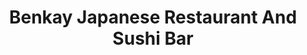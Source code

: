 ---
layout: place
title: "Benkay Japanese Restaurant And Sushi Bar"
permalink: /maine/portland/benkay-japanese-restaurant-and-sushi-bar.html
stateAbbr: ME
stateName: Maine
cityName: Portland
seo:
  name: "Benkay Japanese Restaurant And Sushi Bar"
  type: Restaurant
  links: http://sushiman.com/
description: "Long-standing local Japanese restaurant with traditional decor prepares sushi & other favorites. Benkay Japanese Restaurant And Sushi Bar serves delicious sushi in Portland, Maine. Try fresh Japanese dishes for a great dining experience. Available for takeout, delivery, lunch, and dinner."
place_id: ChIJ_6q4AkGcskwR8QV_pTDjBtg
photos:
  - name: >-
      places/ChIJ_6q4AkGcskwR8QV_pTDjBtg/photos/AeeoHcJK7JJBeVWmOCtQjhV98PFZkQU9qXVF1KdfZ8dvp0t2qKW5B_F-bQiD5zS1LMA_5byqjFJEMh3Fi9gszHzxKF89Xm14403vWSR5u-khK4J0RMlXW_eYNW1Ihmd9AkAGeuPT9Lt9HHXoSZn3uFnubAFdsBMKinWNdPmSOs4NUsrvXuc7f-jgpN6pVwA9gBnNAEw5aJF-COAw83tWxLGgOUxocOi9AyQ4aFmvQskqigLtip-LCHnWq6FMfJHjwzxbjKYHv3_BiRgt7_mkxMnxvtTyh8Cwj7gjnfAW2Hf-MmwmEVsU41GDLmbqSYEknvreJvFsNGgo46hA_bd6lGmdFs6QrY7pQmzD4M9931aobvqJR3ma5O8Y25A86kEaVi5vpND6nv-JNnTX0rQHNnhAd_rDzu093oh-pyDs8qbQDDKUxQ
    widthPx: 4032
    heightPx: 3024
    authorAttributions:
      - displayName: Dave Tran
        uri: https://maps.google.com/maps/contrib/105460835838786257682
        photoUri: >-
          https://lh3.googleusercontent.com/a-/ALV-UjU2zIzPKF-Q19tlBtfhz-XwgLG9h-_jXT60GmuBqR9aRYTqAM0iog=s100-p-k-no-mo
    flagContentUri: >-
      https://www.google.com/local/imagery/report/?cb_client=maps_api_places.places_api&image_key=!1e10!2sCIHM0ogKEICAgIDp1_3wcw&hl=en-US
    googleMapsUri: >-
      https://www.google.com/maps/place//data=!3m4!1e2!3m2!1sCIHM0ogKEICAgIDp1_3wcw!2e10!4m2!3m1!1s0x4cb29c4102b8aaff:0xd806e330a57f05f1
  - name: >-
      places/ChIJ_6q4AkGcskwR8QV_pTDjBtg/photos/AeeoHcJiO3R6QOGwhNY0RZqg1o6EEE6WGXo3KHlJ-uGDIIlfetE9bparVhsVtZ0N-Qy1fdsQ6gI2yZGdsanyb87ROSrdg-eiCvlpHH40Jh-OU4KlnvRoGh1VgFoKB45rcdYvvXcbOWb9GkMOBzw6ZomQHU4twP7echMmqRWklIV6WKbCTt1CGdhN_DU5kxrL0o5sR2B7InWZoIbnQUDO9SPnZPIwj4kBRXQ43Rc_GM8U9_YT22-1RQJduDOnk_Olz7txYG5NJ7LFWmZX7yBzC1aIVhi_Jj9tghDOOxwvWkf__2eBVh-EC5u0tjgSjEO-HI5etDMiAm4SIzlvskDJmL4g3Gtjgk496V4KsDDVzY44gbVS-Cl5eN7vz4l5IX8XMluGSPh3Z48m5VOoeFPPKwjgZITEsvUcH5_MdeWhifc3EYO1I6yB
    widthPx: 4032
    heightPx: 1816
    authorAttributions:
      - displayName: Jessica Vallette
        uri: https://maps.google.com/maps/contrib/106260802420275908272
        photoUri: >-
          https://lh3.googleusercontent.com/a-/ALV-UjWyWRduc57Pc4T1Rc7l4LGs-bo89q2bxXUw0FF7f9lYzVq6R3r1=s100-p-k-no-mo
    flagContentUri: >-
      https://www.google.com/local/imagery/report/?cb_client=maps_api_places.places_api&image_key=!1e10!2sCIHM0ogKEICAgIDWzaG05gE&hl=en-US
    googleMapsUri: >-
      https://www.google.com/maps/place//data=!3m4!1e2!3m2!1sCIHM0ogKEICAgIDWzaG05gE!2e10!4m2!3m1!1s0x4cb29c4102b8aaff:0xd806e330a57f05f1
  - name: >-
      places/ChIJ_6q4AkGcskwR8QV_pTDjBtg/photos/AeeoHcJF-SyRsWvhQQm9WZZlawESoE01w-sfAb8el0_Khabh67g7vGUjC-ThDlugxa1zCcc_FOj3EIe6O1SDkC7qMIPpBsxWZ5an6BqFpZsCLm9U2eutmLpGRQnzPppqUul5aFq8n9kVtMDYKlUgdVNxFqdcTc4acN3W7tSK4P6VRMIlbKZZC63yCQlOgybLbl3GK6qfRpdL1yfDAudwth8m75FwQm89DXmH27WodQFD5hbNIb6zvfq-gVWbsmL_9lQPJ_JNoGNZFTJ3kA74bJ1szrumFPxdOFSblCAZsBC-X54-Wo9TfUQsrs1VivFu3TG4M_pvX8ClGBus8rJ4o4LVL9rzVmOT8NMUxr47mUtnWVXUv37LfoovtLLDg21X3j_Njsu9gd_mMlaySFjI5fUyAxJB6La-JbiTOJnrmpRcqUXimg
    widthPx: 3024
    heightPx: 4032
    authorAttributions:
      - displayName: Andrea D'Arpa
        uri: https://maps.google.com/maps/contrib/104709660684903211602
        photoUri: >-
          https://lh3.googleusercontent.com/a-/ALV-UjWZJBFXSKgIEQSl72o8BiewX3VPha5Q_7g3DE0BVvAFZ_T7aa6E=s100-p-k-no-mo
    flagContentUri: >-
      https://www.google.com/local/imagery/report/?cb_client=maps_api_places.places_api&image_key=!1e10!2sCIHM0ogKEICAgIC7tN3QRg&hl=en-US
    googleMapsUri: >-
      https://www.google.com/maps/place//data=!3m4!1e2!3m2!1sCIHM0ogKEICAgIC7tN3QRg!2e10!4m2!3m1!1s0x4cb29c4102b8aaff:0xd806e330a57f05f1
  - name: >-
      places/ChIJ_6q4AkGcskwR8QV_pTDjBtg/photos/AeeoHcK-pIfy95XRF0R0_WUZpILIpyxnsEVh6dhCU4WdHjLrZXhG3Hjwc13Oje9Pbknj_5CP23CmIaTTMzU1A-8zOIeZGH3XWN5KlTxLYD2-eSsFA6143AKiUO6-CthIPy_m1b0KJSTl7gufZtoTXpoa6XMNsU_qJK2xzly-qw8aPekBoJMY2qIeHMHRR4tF1b9FEWHzDcIGMlXLXxiTujmPz1V5OeXDP3rjiwpV_-kan5cImG1Yb2lPu-5BNY6Impu-1JCWmDnECnd7iZlhINO6bDo_yBGY2psVJTNJTvoXgtocBUXICKL_TGgXyeUMXLp9IC-RjfhmP1_kgbSUMHwfTDcZC5sO9RzFvHGiwPfB-dOR9toOTTsWKkEOy1qUM0jvs_DsashNkuxvegDtIl3BlEDKK0rFKKJErgcuKgzO_vU1t4eR
    widthPx: 3024
    heightPx: 3024
    authorAttributions:
      - displayName: Stacey S
        uri: https://maps.google.com/maps/contrib/108091548667206564195
        photoUri: >-
          https://lh3.googleusercontent.com/a-/ALV-UjVfixaCHHTGFRdaQP7hRb52dEhV60LR4NwMS0WouW9Rb2T98yGT=s100-p-k-no-mo
    flagContentUri: >-
      https://www.google.com/local/imagery/report/?cb_client=maps_api_places.places_api&image_key=!1e10!2sCIHM0ogKEICAgICN27qgzwE&hl=en-US
    googleMapsUri: >-
      https://www.google.com/maps/place//data=!3m4!1e2!3m2!1sCIHM0ogKEICAgICN27qgzwE!2e10!4m2!3m1!1s0x4cb29c4102b8aaff:0xd806e330a57f05f1
  - name: >-
      places/ChIJ_6q4AkGcskwR8QV_pTDjBtg/photos/AeeoHcJBlbsOvrc173ydv2-jnt8M2FPYy1MU0eKf0GWdjk9NyKLdO4GBUw7YOTBPE7zAXjloiqD5x5MzG49-_RTSTujnQ03YnrWv52xyl5jLl0JQMLu3ie7VBg70Je5hRAAii8b7fvNDTfE_U4MTe44qXtH0d-yDrWhTpzn9q81jAgaOPCW5h3V21hxes0_cP4XkyPU4OAGlduO22qVq2uSu9alJurzh1kCglS-m8RlXIru-tfgJz3eU1zCsW9s548K6bUksGBkcNKpST8u_PVWxoNTnKDU7VdSuOOMi41kSpkKyc8FCvenYTQBDtuJeu5jkXGb0jWSHQnSd9pvgaun5QIk6JbKyYfeNLH1GGcQsdRSFoGqZVyQ5alDOF9QewQm4vEKggT95pBT81R_LjaLqOvHfikZx8EwiCTBQ5Fe5kX2PpbTL
    widthPx: 1170
    heightPx: 1208
    authorAttributions:
      - displayName: SY J
        uri: https://maps.google.com/maps/contrib/109364454504882978353
        photoUri: >-
          https://lh3.googleusercontent.com/a/ACg8ocLNz5RSJxo0nr14YTJ35lbW4bMF0mBVXv_xDh-R9luxHXAD-Q=s100-p-k-no-mo
    flagContentUri: >-
      https://www.google.com/local/imagery/report/?cb_client=maps_api_places.places_api&image_key=!1e10!2sCIHM0ogKEICAgIDdsMLI0AE&hl=en-US
    googleMapsUri: >-
      https://www.google.com/maps/place//data=!3m4!1e2!3m2!1sCIHM0ogKEICAgIDdsMLI0AE!2e10!4m2!3m1!1s0x4cb29c4102b8aaff:0xd806e330a57f05f1
  - name: >-
      places/ChIJ_6q4AkGcskwR8QV_pTDjBtg/photos/AeeoHcIx9uBvhp_7f002RxSuz83G1RqbEKPnh8cZh32LoIVRlCjTmDtPqiHGhLejtWvcWfRHbP9PPzVQu67YP20W8ydXxSr3N3C5o9V878gnbuitKN5hYE6weolKdbUSDOQagKE17_BTdyfqhZMphc450hOeC_y5X6WKcLDnryBZ9D5aqsTeM21rGHFQOeUiQrGlAF2emz2qENmf_wtKLyUEAMkeyhW3GyC8QEBNwtl9Be97HWY-G1xhXb4NIiJuovAMydOs7JV1-onCT8wOtbEDaPtBKmK97FVXRZsao29OcT5Hn5Byf1PpbIbjkNhL8Vs3-Fr5VFFIYL5zxDsgbAjvbmuUEtyVJxUUb1g8NQDdChzB0hkq_ksWjBszq4P22Z9haittT4MxVNOl6KutTkqIN1BbbfPeze8hWyK1mPgaVKy5pQ
    widthPx: 4032
    heightPx: 3024
    authorAttributions:
      - displayName: Dave Tran
        uri: https://maps.google.com/maps/contrib/105460835838786257682
        photoUri: >-
          https://lh3.googleusercontent.com/a-/ALV-UjU2zIzPKF-Q19tlBtfhz-XwgLG9h-_jXT60GmuBqR9aRYTqAM0iog=s100-p-k-no-mo
    flagContentUri: >-
      https://www.google.com/local/imagery/report/?cb_client=maps_api_places.places_api&image_key=!1e10!2sCIHM0ogKEICAgIDp1_3wCw&hl=en-US
    googleMapsUri: >-
      https://www.google.com/maps/place//data=!3m4!1e2!3m2!1sCIHM0ogKEICAgIDp1_3wCw!2e10!4m2!3m1!1s0x4cb29c4102b8aaff:0xd806e330a57f05f1
  - name: >-
      places/ChIJ_6q4AkGcskwR8QV_pTDjBtg/photos/AeeoHcLAJyhc95KYqyiWIyFURStkZrbTxqfO1UyIIVWFjIO7Tg2MufCwuxRuV82aIukLVg3J0iiIseqd353srQkC7Lg81ArYiBUYh3oPrsRRoETunxotKAgH53hrCX9xAOxuHDD1KQwRT34v7rvIqhMaDxs4G7XrdtNoESVuGTeFkUdYXqvarSfvu7jHsc9uUJA1JDkUCzXRtB9Nqy2v6BM6LrKVHN-ggEiEv8SCwPEqUEnroKa680BcGO9Ig7_hRZ_U8n3h327kDmL-0OpjMK6F1KV_3bCezByci10yJkTWTasfOz8gE6rUtgMmvseXUY8Jo_SDg7wjD993T2Hyx2gwWuOKKMXPQS67AqqLGGh87uvUNERA1qWJNtuMpmPs7dU_pG0egY5nQgfkepuJkoZNUg8geC9A8pBI7vi8UgLWKD-XQw
    widthPx: 3600
    heightPx: 4800
    authorAttributions:
      - displayName: L O
        uri: https://maps.google.com/maps/contrib/114231030999948389869
        photoUri: >-
          https://lh3.googleusercontent.com/a-/ALV-UjW-Fg4v9lHKndiQ-d0yFPasLFYw4M4hcVJdcNBQTak1LKMWAG8E=s100-p-k-no-mo
    flagContentUri: >-
      https://www.google.com/local/imagery/report/?cb_client=maps_api_places.places_api&image_key=!1e10!2sCIHM0ogKEICAgIC-1YzGTQ&hl=en-US
    googleMapsUri: >-
      https://www.google.com/maps/place//data=!3m4!1e2!3m2!1sCIHM0ogKEICAgIC-1YzGTQ!2e10!4m2!3m1!1s0x4cb29c4102b8aaff:0xd806e330a57f05f1
  - name: >-
      places/ChIJ_6q4AkGcskwR8QV_pTDjBtg/photos/AeeoHcJOb28bpOOUxDFBKXTkIcGVIu6dayZ3-7_4fGLAVP_ZnR2iVDQMD7FkJ-JzGPomvqnIQNPLylirRs60nyrn1dIQ_2dEqiuaqlviYYzWfeREHW8PGYdYpXWExyx_fpyB3BZml-6_IQCjui9aHwIAbvRPF2U9uJMWkeA8S5L0-48tmjbYrgcmiyZxhEHGiLiopl3EnUTwODnWqsTglHQJ7m0EeTuQZ3nDVHS1UoRCXSJmoEYoJpeSveJjr-SF6_sEJEI77I5QX1SEQWEVvJCBaGjD4A0t4ogAXhS1kSki41yNX_6USkyFgg3aGdPQWqjaa48ZC4BX_lwph5Fkr79bKEJ4OdXpae6kWY6HHtaE0x9qND3WPAhBuE23pJaz0aW9KsF5LJ0Zov_I37EAnfMvUP41Oi7jU96wqqc0Qj0eKIbbwg
    widthPx: 4080
    heightPx: 3072
    authorAttributions:
      - displayName: John Turnmire
        uri: https://maps.google.com/maps/contrib/115415514821505513222
        photoUri: >-
          https://lh3.googleusercontent.com/a-/ALV-UjXuAZYBbKhYSBJXDyizSC6TDu3z3sHwjzQ8yRFxC_d3gQ8XX7Uc=s100-p-k-no-mo
    flagContentUri: >-
      https://www.google.com/local/imagery/report/?cb_client=maps_api_places.places_api&image_key=!1e10!2sCIHM0ogKEICAgICbqJTofA&hl=en-US
    googleMapsUri: >-
      https://www.google.com/maps/place//data=!3m4!1e2!3m2!1sCIHM0ogKEICAgICbqJTofA!2e10!4m2!3m1!1s0x4cb29c4102b8aaff:0xd806e330a57f05f1
  - name: >-
      places/ChIJ_6q4AkGcskwR8QV_pTDjBtg/photos/AeeoHcLbLhAfd66F32it6ISrlxF062ekjkYXDXgdE8m8FdcUcuSqggiwClccxDUIKasVZEx0u_ANKJiYswo2ORSONipt4QwmrLcG5x8vkb4-cnZcMrwpKHmVtVr9aWu_C5J5-VMhbIrMiDnv7e3BnrXvBYkIk-p0U1OeSSeqSIsAiSWk5GEuJewL7Ehiy87nCQhMPhg4R6VhFfytDZGN8O_FY5bbNU464sLCpjdfrtMIheOSF7IImfin1QeMtppTZHC75ku_ejoSPteqB8LaAcsB63JFrVX8MWRqkRKMgBtQ-KApDq9IBeZOzBy2aoUeDLF5QrJ1oubAcFmERZFA_1vMCrtGhYi3zIOtIe_AP0diSZK7-5s65YRgywy69qxcKt5w1tqoutDOJBHsbAb2z__6InwlzGRAp5MQ5_-tHduFuOo
    widthPx: 2034
    heightPx: 1170
    authorAttributions:
      - displayName: Kimberly Lim Legaspi
        uri: https://maps.google.com/maps/contrib/110969829192883999185
        photoUri: >-
          https://lh3.googleusercontent.com/a-/ALV-UjWzKgmeRrs9dhy40vW4xcU-ZvZFFy4hbomqsTdaUSaS-uY0KX4ziA=s100-p-k-no-mo
    flagContentUri: >-
      https://www.google.com/local/imagery/report/?cb_client=maps_api_places.places_api&image_key=!1e10!2sCIHM0ogKEICAgICL_JGQXw&hl=en-US
    googleMapsUri: >-
      https://www.google.com/maps/place//data=!3m4!1e2!3m2!1sCIHM0ogKEICAgICL_JGQXw!2e10!4m2!3m1!1s0x4cb29c4102b8aaff:0xd806e330a57f05f1
  - name: >-
      places/ChIJ_6q4AkGcskwR8QV_pTDjBtg/photos/AeeoHcLFMG-vLOFgNyzZRqjIre_lBiiY9SiWfYdP9xNRprV3tcVnsrLwz4b0X8Tm2_8PbKB7dS0jgM70fXgySkd04jQJ5OYpRLIv6674EADweUp0JSZoGIwreafVSI1bjSKSJUKY6pVDuDpyHXBz8GSpJYvrJ5bVC80zBjfNcRNLir71DqqO9ZG4QXnIJNPaPafV3W28QM9gow4xbQV4dYOZ7u8a0apUFQD2edwHaa_IYlwzuX51AyBiBoCelVQRSJg6DDkdQ6eiLOmbS_Ln1i2LpgWqkuUsyCG9x10LqPEC3eSosHx-4TfCzLE2R-6-9mCqUmxyA2ezYxsrkmhgdecju_2HtF3v21wVnRLp8ypF25wvD3842Uir1PTRUDKxXmBiejluqGGWJmuvrO5CIU4HbA1SFWkYVQ5iGuxLIfNVR4wAMQ
    widthPx: 3600
    heightPx: 4800
    authorAttributions:
      - displayName: Jongpol J.
        uri: https://maps.google.com/maps/contrib/100795887570569009486
        photoUri: >-
          https://lh3.googleusercontent.com/a-/ALV-UjVgw9tOgDigSdAUkniyoNBKlKlK8XRiq8bzANwVYl3olxrlfQOh=s100-p-k-no-mo
    flagContentUri: >-
      https://www.google.com/local/imagery/report/?cb_client=maps_api_places.places_api&image_key=!1e10!2sCIHM0ogKEICAgIDv0vW4Kw&hl=en-US
    googleMapsUri: >-
      https://www.google.com/maps/place//data=!3m4!1e2!3m2!1sCIHM0ogKEICAgIDv0vW4Kw!2e10!4m2!3m1!1s0x4cb29c4102b8aaff:0xd806e330a57f05f1
address: 16 Middle St, Portland, ME 04101, USA
street: 16 Middle St
city: Portland
state: ME
zip: '04101'
country: USA
neighborhood: East Bayside
latitude: '43.660912'
longitude: '-70.248813'
accessibility_options:
  wheelchairAccessibleParking: true
  wheelchairAccessibleEntrance: true
  wheelchairAccessibleRestroom: true
  wheelchairAccessibleSeating: true
business_status: OPERATIONAL
name: Benkay Japanese Restaurant And Sushi Bar
google_maps_links:
  directionsUri: >-
    https://www.google.com/maps/dir//''/data=!4m7!4m6!1m1!4e2!1m2!1m1!1s0x4cb29c4102b8aaff:0xd806e330a57f05f1!3e0
  placeUri: https://maps.google.com/?cid=15566378960127198705
  writeAReviewUri: >-
    https://www.google.com/maps/place//data=!4m3!3m2!1s0x4cb29c4102b8aaff:0xd806e330a57f05f1!12e1
  reviewsUri: >-
    https://www.google.com/maps/place//data=!4m4!3m3!1s0x4cb29c4102b8aaff:0xd806e330a57f05f1!9m1!1b1
  photosUri: >-
    https://www.google.com/maps/place//data=!4m3!3m2!1s0x4cb29c4102b8aaff:0xd806e330a57f05f1!10e5
primary_type: Japanese Restaurant
opening_hours:
  regular: null
  current: null
secondary_opening_hours:
  regular:
    weekdayDescriptions: null
    type: null
  current:
    weekdayDescriptions: null
    type: null
phone: (207) 773-5555
price_level: PRICE_LEVEL_MODERATE
price_range: $30 &ndash; $50
rating: '4.5'
rating_count: 668
website: http://sushiman.com/
reviews:
  - name: >-
      places/ChIJ_6q4AkGcskwR8QV_pTDjBtg/reviews/ChZDSUhNMG9nS0VJQ0FnSUNQbHRqTVBnEAE
    relativePublishTimeDescription: 4 months ago
    rating: 5
    text:
      text: >-
        My family and I recently visited this Japanese restaurant for dinner,
        and it was an absolutely delightful experience. For our appetizers, we
        ordered miso soup and seafood soup, both of which were warm, flavorful,
        and perfectly seasoned. Along with the soups, we selected a variety of
        dishes that you can see in the accompanying pictures, each beautifully
        presented and incredibly fresh.


        For the main course, we indulged in a stunning spread of sashimi and
        sushi. The sashimi was expertly sliced, melt-in-your-mouth fresh, and
        paired wonderfully with the accompanying garnishes. The sushi rolls were
        equally impressive, with balanced flavors and immaculate presentation.
        Each bite was a testament to the quality of ingredients and the chef’s
        skill.


        The ambiance of the restaurant added to the overall experience—it was
        cozy yet elegant, with a calm and inviting atmosphere. The staff was
        attentive and knowledgeable, making us feel welcome and ensuring our
        dining experience was seamless.


        If you’re a fan of authentic Japanese cuisine or simply looking for a
        place to enjoy a delicious meal, I can’t recommend this restaurant
        enough. It’s definitely a spot we’ll be returning to!
      languageCode: en
    originalText:
      text: >-
        My family and I recently visited this Japanese restaurant for dinner,
        and it was an absolutely delightful experience. For our appetizers, we
        ordered miso soup and seafood soup, both of which were warm, flavorful,
        and perfectly seasoned. Along with the soups, we selected a variety of
        dishes that you can see in the accompanying pictures, each beautifully
        presented and incredibly fresh.


        For the main course, we indulged in a stunning spread of sashimi and
        sushi. The sashimi was expertly sliced, melt-in-your-mouth fresh, and
        paired wonderfully with the accompanying garnishes. The sushi rolls were
        equally impressive, with balanced flavors and immaculate presentation.
        Each bite was a testament to the quality of ingredients and the chef’s
        skill.


        The ambiance of the restaurant added to the overall experience—it was
        cozy yet elegant, with a calm and inviting atmosphere. The staff was
        attentive and knowledgeable, making us feel welcome and ensuring our
        dining experience was seamless.


        If you’re a fan of authentic Japanese cuisine or simply looking for a
        place to enjoy a delicious meal, I can’t recommend this restaurant
        enough. It’s definitely a spot we’ll be returning to!
      languageCode: en
    authorAttribution:
      displayName: SADNA AND KIDS
      uri: https://www.google.com/maps/contrib/114304346419349409083/reviews
      photoUri: >-
        https://lh3.googleusercontent.com/a-/ALV-UjUuzhOdoW8In0g-mwcrA7Ni_w1ENz5MQQ3vZhnMInaK_zl_rzxwiA=s128-c0x00000000-cc-rp-mo-ba3
    publishTime: '2024-11-24T01:39:48.260622Z'
    flagContentUri: >-
      https://www.google.com/local/review/rap/report?postId=ChZDSUhNMG9nS0VJQ0FnSUNQbHRqTVBnEAE&d=17924085&t=1
    googleMapsUri: >-
      https://www.google.com/maps/reviews/data=!4m6!14m5!1m4!2m3!1sChZDSUhNMG9nS0VJQ0FnSUNQbHRqTVBnEAE!2m1!1s0x4cb29c4102b8aaff:0xd806e330a57f05f1
  - name: >-
      places/ChIJ_6q4AkGcskwR8QV_pTDjBtg/reviews/ChZDSUhNMG9nS0VJQ0FnTUN3azY2ZmJREAE
    relativePublishTimeDescription: 3 weeks ago
    rating: 2
    text:
      text: >-
        Ordered thru GrubHub. Delivery was fine but the sushi? Disgusting! Warm,
        even though it only took the driver 7 minutes to deliver. The salmon was
        crunchy in places; I think it might have been scales? Just a guess, but
        why else would salmon be crunchy? I asked for the rolls to be cut into 8
        pieces each and they were in the standard 6. Smelled very fishy! I know
        it's fish, but good sushi does not smell this strongly. I couldn't
        finish it! 🤢 Also, I ordered a bottled water and the website said it
        would be Perrier. I got a bottle of plain old Poland Springs. Water is
        water but don't advertise something you won't deliver. Gross and
        disappointing!!!


        10 out of 10 do not recommend!
      languageCode: en
    originalText:
      text: >-
        Ordered thru GrubHub. Delivery was fine but the sushi? Disgusting! Warm,
        even though it only took the driver 7 minutes to deliver. The salmon was
        crunchy in places; I think it might have been scales? Just a guess, but
        why else would salmon be crunchy? I asked for the rolls to be cut into 8
        pieces each and they were in the standard 6. Smelled very fishy! I know
        it's fish, but good sushi does not smell this strongly. I couldn't
        finish it! 🤢 Also, I ordered a bottled water and the website said it
        would be Perrier. I got a bottle of plain old Poland Springs. Water is
        water but don't advertise something you won't deliver. Gross and
        disappointing!!!


        10 out of 10 do not recommend!
      languageCode: en
    authorAttribution:
      displayName: Breanne Pelletier
      uri: https://www.google.com/maps/contrib/109542016925815461095/reviews
      photoUri: >-
        https://lh3.googleusercontent.com/a/ACg8ocJvJ2ivLu1fWJglTZBlHhozmfEinBHWvwTp9uH0LiwC7F5RZA=s128-c0x00000000-cc-rp-mo
    publishTime: '2025-03-21T00:09:13.763051Z'
    flagContentUri: >-
      https://www.google.com/local/review/rap/report?postId=ChZDSUhNMG9nS0VJQ0FnTUN3azY2ZmJREAE&d=17924085&t=1
    googleMapsUri: >-
      https://www.google.com/maps/reviews/data=!4m6!14m5!1m4!2m3!1sChZDSUhNMG9nS0VJQ0FnTUN3azY2ZmJREAE!2m1!1s0x4cb29c4102b8aaff:0xd806e330a57f05f1
  - name: >-
      places/ChIJ_6q4AkGcskwR8QV_pTDjBtg/reviews/ChdDSUhNMG9nS0VJQ0FnTUNRMmVlMDVBRRAB
    relativePublishTimeDescription: a month ago
    rating: 5
    text:
      text: >-
        Benkay is an institution. It's the Japanese staple of Portland. Just
        really good Japanese food. The sashimi quality is top tier.
      languageCode: en
    originalText:
      text: >-
        Benkay is an institution. It's the Japanese staple of Portland. Just
        really good Japanese food. The sashimi quality is top tier.
      languageCode: en
    authorAttribution:
      displayName: Matthew Rideout
      uri: https://www.google.com/maps/contrib/117668653715866001699/reviews
      photoUri: >-
        https://lh3.googleusercontent.com/a-/ALV-UjWkIhSNG3KyjEML3gwYgQexuD-hvg4acI7trEUkz_C007eedNstkA=s128-c0x00000000-cc-rp-mo-ba3
    publishTime: '2025-03-05T22:56:38.479837Z'
    flagContentUri: >-
      https://www.google.com/local/review/rap/report?postId=ChdDSUhNMG9nS0VJQ0FnTUNRMmVlMDVBRRAB&d=17924085&t=1
    googleMapsUri: >-
      https://www.google.com/maps/reviews/data=!4m6!14m5!1m4!2m3!1sChdDSUhNMG9nS0VJQ0FnTUNRMmVlMDVBRRAB!2m1!1s0x4cb29c4102b8aaff:0xd806e330a57f05f1
  - name: >-
      places/ChIJ_6q4AkGcskwR8QV_pTDjBtg/reviews/ChdDSUhNMG9nS0VJQ0FnSUNiX0tYZ3FBRRAB
    relativePublishTimeDescription: 8 months ago
    rating: 5
    text:
      text: >-
        We had an amazing lunch at Benkay during our first visit to Portland. We
        love sushi and have tried many sushi restaurants in destinations across
        the country. This is definitely one of our favorites so far! Delicious
        food, great service, relaxed vibes, and price wasn’t bad given the high
        quality. No pics of the sushi - it looked so yummy, we just had to dig
        in!
      languageCode: en
    originalText:
      text: >-
        We had an amazing lunch at Benkay during our first visit to Portland. We
        love sushi and have tried many sushi restaurants in destinations across
        the country. This is definitely one of our favorites so far! Delicious
        food, great service, relaxed vibes, and price wasn’t bad given the high
        quality. No pics of the sushi - it looked so yummy, we just had to dig
        in!
      languageCode: en
    authorAttribution:
      displayName: Sarah Hodgman
      uri: https://www.google.com/maps/contrib/106832262074207368130/reviews
      photoUri: >-
        https://lh3.googleusercontent.com/a-/ALV-UjVEfCKm4HAm6wN0xMJcaZtrbir-oS-BE02kKDjP5Rol1VIPk6KE=s128-c0x00000000-cc-rp-mo-ba3
    publishTime: '2024-07-24T18:56:19.487686Z'
    flagContentUri: >-
      https://www.google.com/local/review/rap/report?postId=ChdDSUhNMG9nS0VJQ0FnSUNiX0tYZ3FBRRAB&d=17924085&t=1
    googleMapsUri: >-
      https://www.google.com/maps/reviews/data=!4m6!14m5!1m4!2m3!1sChdDSUhNMG9nS0VJQ0FnSUNiX0tYZ3FBRRAB!2m1!1s0x4cb29c4102b8aaff:0xd806e330a57f05f1
  - name: >-
      places/ChIJ_6q4AkGcskwR8QV_pTDjBtg/reviews/ChZDSUhNMG9nS0VJQ0FnSURkc01MSUlBEAE
    relativePublishTimeDescription: a year ago
    rating: 5
    text:
      text: >-
        I highly recommend visiting at least once. The seafood is incredibly
        fresh, which makes it taste deliciously sweet. The flavor and service
        are top-notch. If you live nearby, it's the kind of taste you'd want to
        enjoy every day.
      languageCode: en
    originalText:
      text: >-
        I highly recommend visiting at least once. The seafood is incredibly
        fresh, which makes it taste deliciously sweet. The flavor and service
        are top-notch. If you live nearby, it's the kind of taste you'd want to
        enjoy every day.
      languageCode: en
    authorAttribution:
      displayName: SY J
      uri: https://www.google.com/maps/contrib/109364454504882978353/reviews
      photoUri: >-
        https://lh3.googleusercontent.com/a/ACg8ocLNz5RSJxo0nr14YTJ35lbW4bMF0mBVXv_xDh-R9luxHXAD-Q=s128-c0x00000000-cc-rp-mo
    publishTime: '2024-02-20T11:09:32.251898Z'
    flagContentUri: >-
      https://www.google.com/local/review/rap/report?postId=ChZDSUhNMG9nS0VJQ0FnSURkc01MSUlBEAE&d=17924085&t=1
    googleMapsUri: >-
      https://www.google.com/maps/reviews/data=!4m6!14m5!1m4!2m3!1sChZDSUhNMG9nS0VJQ0FnSURkc01MSUlBEAE!2m1!1s0x4cb29c4102b8aaff:0xd806e330a57f05f1
parking_options:
  freeStreetParking: true
  paidStreetParking: true
  valetParking: false
  paidGarageParking: true
payment_options:
  acceptsCreditCards: true
  acceptsDebitCards: true
  acceptsCashOnly: false
allow_dogs: null
curbside_pickup: null
delivery: true
dine_in: true
good_for_children: true
good_for_groups: true
good_for_sports: false
live_music: false
menu_for_children: null
outdoor_seating: false
reservable: true
restroom: true
serves_beer: true
serves_breakfast: false
serves_brunch: false
serves_cocktails: true
serves_coffee: null
serves_dinner: true
serves_dessert: true
serves_lunch: true
serves_vegetarian_food: true
serves_wine: true
takeout: true
summary: >-
  Long-standing local Japanese restaurant with traditional decor prepares sushi
  & other favorites.

---